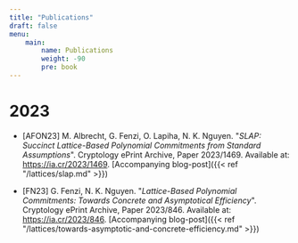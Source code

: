 ```yaml
---
title: "Publications"
draft: false
menu: 
    main:
        name: Publications
        weight: -90
        pre: book 
---
```


# 2023
- [AFON23] M. Albrecht, G. Fenzi, O. Lapiha, N. K. Nguyen. "_SLAP: Succinct Lattice-Based Polynomial Commitments from Standard Assumptions_". Cryptology ePrint Archive, Paper 2023/1469. Available at: https://ia.cr/2023/1469. [Accompanying blog-post]({{< ref "/lattices/slap.md" >}})

- [FN23] G. Fenzi, N. K. Nguyen. "_Lattice-Based Polynomial Commitments: Towards Concrete and Asymptotical Efficiency_". Cryptology ePrint Archive, Paper 2023/846. Available at: https://ia.cr/2023/846. [Accompanying blog-post]({{< ref "/lattices/towards-asymptotic-and-concrete-efficiency.md" >}})
 
